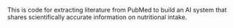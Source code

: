 This is code for extracting literature from PubMed to build an AI system that shares scientifically accurate information on nutritional intake.

